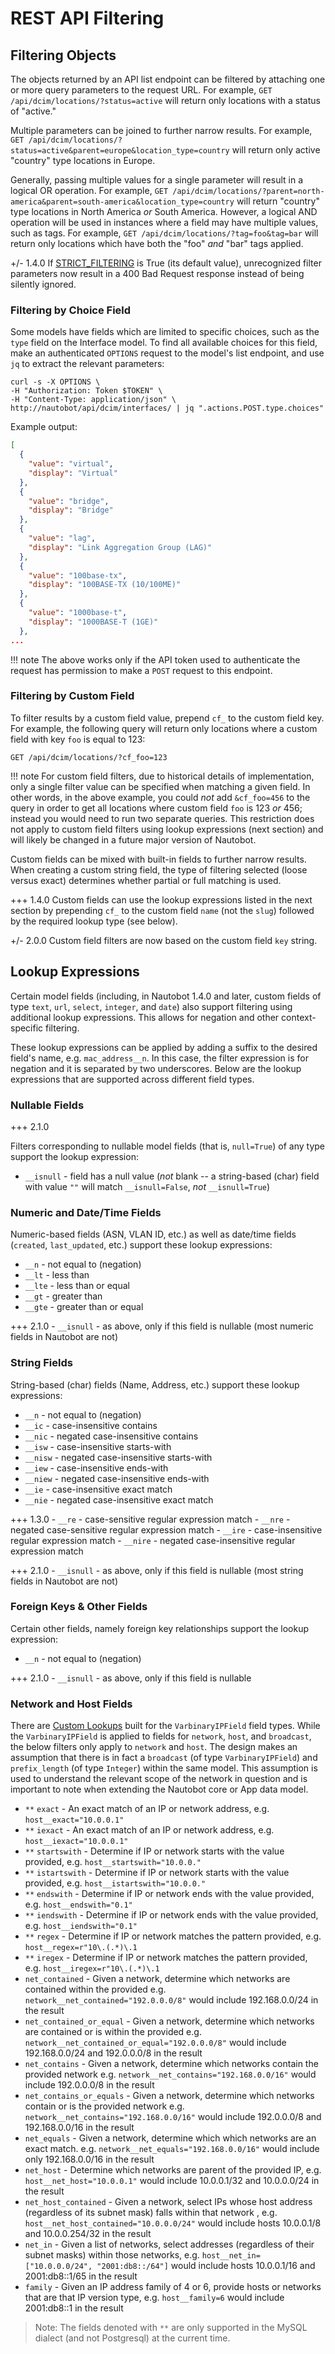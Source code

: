 # REST API Filtering

## Filtering Objects

The objects returned by an API list endpoint can be filtered by attaching one or more query parameters to the request URL. For example, `GET /api/dcim/locations/?status=active` will return only locations with a status of "active."

Multiple parameters can be joined to further narrow results. For example, `GET /api/dcim/locations/?status=active&parent=europe&location_type=country` will return only active "country" type locations in Europe.

Generally, passing multiple values for a single parameter will result in a logical OR operation. For example, `GET /api/dcim/locations/?parent=north-america&parent=south-america&location_type=country` will return "country" type locations in North America _or_ South America. However, a logical AND operation will be used in instances where a field may have multiple values, such as tags. For example, `GET /api/dcim/locations/?tag=foo&tag=bar` will return only locations which have both the "foo" _and_ "bar" tags applied.

+/- 1.4.0
    If [STRICT_FILTERING](../../administration/configuration/optional-settings.md#strict_filtering) is True (its default value), unrecognized filter parameters now result in a 400 Bad Request response instead of being silently ignored.

### Filtering by Choice Field

Some models have fields which are limited to specific choices, such as the `type` field on the Interface model. To find all available choices for this field, make an authenticated `OPTIONS` request to the model's list endpoint, and use `jq` to extract the relevant parameters:

```no-highlight
curl -s -X OPTIONS \
-H "Authorization: Token $TOKEN" \
-H "Content-Type: application/json" \
http://nautobot/api/dcim/interfaces/ | jq ".actions.POST.type.choices"
```

Example output:

```json
[
  {
    "value": "virtual",
    "display": "Virtual"
  },
  {
    "value": "bridge",
    "display": "Bridge"
  },
  {
    "value": "lag",
    "display": "Link Aggregation Group (LAG)"
  },
  {
    "value": "100base-tx",
    "display": "100BASE-TX (10/100ME)"
  },
  {
    "value": "1000base-t",
    "display": "1000BASE-T (1GE)"
  },
...
```

!!! note
    The above works only if the API token used to authenticate the request has permission to make a `POST` request to this endpoint.

### Filtering by Custom Field

To filter results by a custom field value, prepend `cf_` to the custom field key. For example, the following query will return only locations where a custom field with key `foo` is equal to 123:

```no-highlight
GET /api/dcim/locations/?cf_foo=123
```

!!! note
    For custom field filters, due to historical details of implementation, only a single filter value can be specified when matching a given field. In other words, in the above example, you could _not_ add `&cf_foo=456` to the query in order to get all locations where custom field `foo` is 123 _or_ 456; instead you would need to run two separate queries. This restriction does not apply to custom field filters using lookup expressions (next section) and will likely be changed in a future major version of Nautobot.

Custom fields can be mixed with built-in fields to further narrow results. When creating a custom string field, the type of filtering selected (loose versus exact) determines whether partial or full matching is used.

+++ 1.4.0
    Custom fields can use the lookup expressions listed in the next section by prepending `cf_` to the custom field `name` (not the `slug`) followed by the required lookup type (see below).

+/- 2.0.0
    Custom field filters are now based on the custom field `key` string.

## Lookup Expressions

Certain model fields (including, in Nautobot 1.4.0 and later, custom fields of type `text`, `url`, `select`, `integer`, and `date`) also support filtering using additional lookup expressions. This allows for negation and other context-specific filtering.

These lookup expressions can be applied by adding a suffix to the desired field's name, e.g. `mac_address__n`. In this case, the filter expression is for negation and it is separated by two underscores. Below are the lookup expressions that are supported across different field types.

### Nullable Fields

+++ 2.1.0

Filters corresponding to nullable model fields (that is, `null=True`) of any type support the lookup expression:

- `__isnull` - field has a null value (_not_ blank -- a string-based (char) field with value `""` will match `__isnull=False`, _not_ `__isnull=True`)

### Numeric and Date/Time Fields

Numeric-based fields (ASN, VLAN ID, etc.) as well as date/time fields (`created`, `last_updated`, etc.) support these lookup expressions:

- `__n` - not equal to (negation)
- `__lt` - less than
- `__lte` - less than or equal
- `__gt` - greater than
- `__gte` - greater than or equal

+++ 2.1.0
    - `__isnull` - as above, only if this field is nullable (most numeric fields in Nautobot are not)

### String Fields

String-based (char) fields (Name, Address, etc.) support these lookup expressions:

- `__n` - not equal to (negation)
- `__ic` - case-insensitive contains
- `__nic` - negated case-insensitive contains
- `__isw` - case-insensitive starts-with
- `__nisw` - negated case-insensitive starts-with
- `__iew` - case-insensitive ends-with
- `__niew` - negated case-insensitive ends-with
- `__ie` - case-insensitive exact match
- `__nie` - negated case-insensitive exact match

+++ 1.3.0
    - `__re` - case-sensitive regular expression match
    - `__nre` - negated case-sensitive regular expression match
    - `__ire` - case-insensitive regular expression match
    - `__nire` - negated case-insensitive regular expression match

+++ 2.1.0
    - `__isnull` - as above, only if this field is nullable (most string fields in Nautobot are not)

### Foreign Keys & Other Fields

Certain other fields, namely foreign key relationships support the lookup expression:

- `__n` - not equal to (negation)

+++ 2.1.0
    - `__isnull` - as above, only if this field is nullable

### Network and Host Fields

There are [Custom Lookups](https://docs.djangoproject.com/en/3.2/howto/custom-lookups/) built for the `VarbinaryIPField` field types. While the `VarbinaryIPField` is applied to fields for `network`, `host`, and `broadcast`, the below filters only apply to `network` and `host`. The design makes an assumption that there is in fact a `broadcast` (of type `VarbinaryIPField`) and `prefix_length` (of type `Integer`) within the same model. This assumption is used to understand the relevant scope of the network in question and is important to note when extending the Nautobot core or App data model.

- `**` `exact` - An exact match of an IP or network address, e.g. `host__exact="10.0.0.1"`
- `**` `iexact` - An exact match of an IP or network address, e.g. `host__iexact="10.0.0.1"`
- `**` `startswith` - Determine if IP or network starts with the value provided, e.g. `host__startswith="10.0.0."`
- `**` `istartswith` - Determine if IP or network starts with the value provided, e.g. `host__istartswith="10.0.0."`
- `**` `endswith` - Determine if IP or network ends with the value provided, e.g. `host__endswith="0.1"`
- `**` `iendswith` - Determine if IP or network ends with the value provided, e.g. `host__iendswith="0.1"`
- `**` `regex` - Determine if IP or network matches the pattern provided, e.g. `host__regex=r"10\.(.*)\.1`
- `**` `iregex` - Determine if IP or network matches the pattern provided, e.g. `host__iregex=r"10\.(.*)\.1`
- `net_contained` - Given a network, determine which networks are contained within the provided e.g. `network__net_contained="192.0.0.0/8"` would include 192.168.0.0/24 in the result
- `net_contained_or_equal` - Given a network, determine which networks are contained or is within the provided e.g. `network__net_contained_or_equal="192.0.0.0/8"` would include 192.168.0.0/24 and 192.0.0.0/8 in the result
- `net_contains` - Given a network, determine which networks contain the provided network e.g. `network__net_contains="192.168.0.0/16"` would include 192.0.0.0/8 in the result
- `net_contains_or_equals` - Given a network, determine which networks contain or is the provided network e.g. `network__net_contains="192.168.0.0/16"` would include 192.0.0.0/8 and 192.168.0.0/16 in the result
- `net_equals` - Given a network, determine which which networks are an exact match. e.g. `network__net_equals="192.168.0.0/16"` would include only 192.168.0.0/16 in the result
- `net_host` - Determine which networks are parent of the provided IP, e.g. `host__net_host="10.0.0.1"` would include 10.0.0.1/32 and 10.0.0.0/24 in the result
- `net_host_contained` - Given a network, select IPs whose host address (regardless of its subnet mask) falls within that network , e.g. `host__net_host_contained="10.0.0.0/24"` would include hosts 10.0.0.1/8 and 10.0.0.254/32 in the result
- `net_in` - Given a list of networks, select addresses (regardless of their subnet masks) within those networks, e.g. `host__net_in=["10.0.0.0/24", "2001:db8::/64"]` would include hosts 10.0.0.1/16 and 2001:db8::1/65 in the result
- `family` - Given an IP address family of 4 or 6, provide hosts or networks that are that IP version type, e.g. `host__family=6` would include 2001:db8::1 in the result

> Note: The fields denoted with `**` are only supported in the MySQL dialect (and not Postgresql) at the current time.
